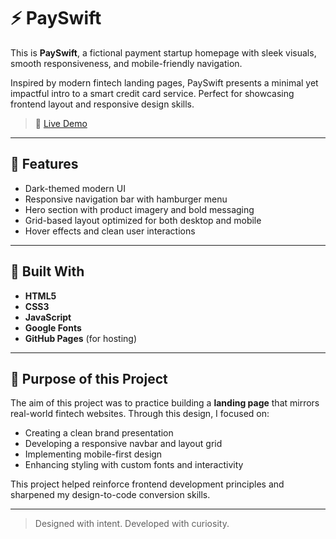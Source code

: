 # ⚡ PaySwift

This is **PaySwift**, a fictional payment startup homepage with sleek visuals, smooth responsiveness, and mobile-friendly navigation.

Inspired by modern fintech landing pages, PaySwift presents a minimal yet impactful intro to a smart credit card service. Perfect for showcasing frontend layout and responsive design skills.

> 🔗 [Live Demo](https://rekhss.github.io/paySwift/)

---

## 🔮 Features

- Dark-themed modern UI
- Responsive navigation bar with hamburger menu
- Hero section with product imagery and bold messaging
- Grid-based layout optimized for both desktop and mobile
- Hover effects and clean user interactions

---

## 🧰 Built With

- **HTML5**
- **CSS3**
- **JavaScript**
- **Google Fonts**
- **GitHub Pages** (for hosting)

---

## 🎯 Purpose of this Project

The aim of this project was to practice building a **landing page** that mirrors real-world fintech websites. Through this design, I focused on:
- Creating a clean brand presentation
- Developing a responsive navbar and layout grid
- Implementing mobile-first design
- Enhancing styling with custom fonts and interactivity

This project helped reinforce frontend development principles and sharpened my design-to-code conversion skills.

---

> Designed with intent. Developed with curiosity.

